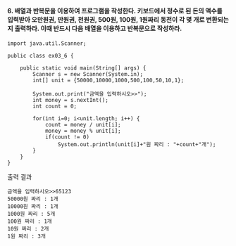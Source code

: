 #### 6. 배열과 반복문을 이용하여 프로그램을 작성한다. 키보드에서 정수로 된 돈의 액수를 입력받아 오만원권, 만원권, 천원권, 500원, 100원, 1원짜리 동전이 각 몇 개로 변환되는지 출력하라. 이때 반드시 다음 배열을 이용하고 반복문으로 작성하라.
```
import java.util.Scanner;

public class ex03_6 {

	public static void main(String[] args) {
		Scanner s = new Scanner(System.in);
		int[] unit = {50000,10000,1000,500,100,50,10,1};
		
		System.out.print("금액을 입력하시오>>");
		int money = s.nextInt();
		int count = 0;
		
		for(int i=0; i<unit.length; i++) {
			count = money / unit[i];
			money = money % unit[i];
			if(count != 0)
				System.out.println(unit[i]+"원 짜리 : "+count+"개");
		}
	}
}
```
출력 결과
```
금액을 입력하시오>>65123
50000원 짜리 : 1개
10000원 짜리 : 1개
1000원 짜리 : 5개
100원 짜리 : 1개
10원 짜리 : 2개
1원 짜리 : 3개
```
